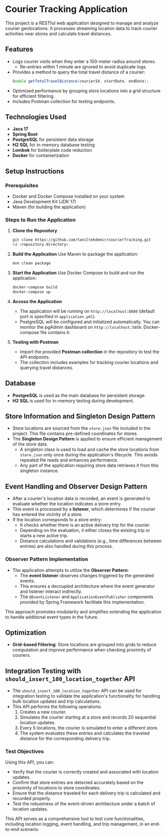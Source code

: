 
# Courier Tracking Application

This project is a RESTful web application designed to manage and analyze courier geolocations. It processes streaming location data to track courier activities near stores and calculate travel distances.

## Features
- Logs courier visits when they enter a 100-meter radius around stores.
    - Re-entries within 1 minute are ignored to avoid duplicate logs.
- Provides a method to query the total travel distance of a courier:
  ```java
  Double getTotalTravelDistance(courierId, startDate, endDate);
  ```
- Optimized performance by grouping store locations into a grid structure for efficient filtering.
- Includes Postman collection for testing endpoints.

## Technologies Used
- **Java 17**
- **Spring Boot**
- **PostgreSQL** for persistent data storage
- **H2 SQL** for in-memory database testing
- **Lombok** for boilerplate code reduction
- **Docker** for containerization

## Setup Instructions

### Prerequisites
- Docker and Docker Compose installed on your system
- Java Development Kit (JDK 17)
- Maven (for building the application)

### Steps to Run the Application
1. **Clone the Repository**
   ```bash
   git clone https://github.com/taniltekdemir/courierTracking.git
   cd <repository-directory>
   ```

2. **Build the Application**
   Use Maven to package the application:
   ```bash
   mvn clean package
   ```

3. **Start the Application**
   Use Docker Compose to build and run the application:
   ```bash
   docker-compose build
   docker-compose up
   ```

4. **Access the Application**
    - The application will be running on `http://localhost:8080` (default port is specified in `application.yml`).
    - PostgreSQL will be configured and initialized automatically. You can monitor the pgAdmin dashboard on `http://localhost:5050`. Docker-compose file contains it.

5. **Testing with Postman**
    - Import the provided **Postman collection** in the repository to test the API endpoints.
    - The collection includes examples for tracking courier locations and querying travel distances.

## Database
- **PostgreSQL** is used as the main database for persistent storage.
- **H2 SQL** is used for in-memory testing during development.

## Store Information and Singleton Design Pattern
- Store locations are sourced from the `store.json` file included in the project. This file contains pre-defined coordinates for stores.
- The **Singleton Design Pattern** is applied to ensure efficient management of the store data.
   - A singleton class is used to load and cache the store locations from `store.json` only once during the application's lifecycle. This avoids repeated file reads and enhances performance.
   - Any part of the application requiring store data retrieves it from this singleton instance.

## Event Handling and Observer Design Pattern

- After a courier's location data is recorded, an event is generated to evaluate whether the location indicates a store entry.
- This event is processed by a **listener**, which determines if the courier has entered the vicinity of a store.
- If the location corresponds to a store entry:
    - It checks whether there is an active delivery trip for the courier.
    - Depending on the evaluation, it either closes the existing trip or starts a new active trip.
    - Distance calculations and validations (e.g., time differences between entries) are also handled during this process.

### Observer Pattern Implementation
- The application attempts to utilize the **Observer Pattern**:
    - The **event listener** observes changes triggered by the generated events.
    - This ensures a decoupled architecture where the event generator and listener interact indirectly.
    - The `@EventListener` and `ApplicationEventPublisher` components provided by Spring Framework facilitate this implementation.

This approach promotes modularity and simplifies extending the application to handle additional event types in the future.


## Optimization
- **Grid-based Filtering**: Store locations are grouped into grids to reduce computation and improve performance when checking proximity of couriers.


## Integration Testing with `should_insert_100_location_together` API

- The `should_insert_100_location_together` API can be used for integration testing to validate the application's functionality for handling bulk location updates and trip calculations.
- This API performs the following operations:
    1. Creates a new courier.
    2. Simulates the courier starting at a store and records 20 sequential location updates.
    3. Every 5 locations, the courier is simulated to enter a different store.
    4. The system evaluates these entries and calculates the traveled distance for the corresponding delivery trip.

### Test Objectives
Using this API, you can:
- Verify that the courier is correctly created and associated with location updates.
- Confirm that store entries are detected accurately based on the proximity of locations to store coordinates.
- Ensure that the distance traveled for each delivery trip is calculated and recorded properly.
- Test the robustness of the event-driven architecture under a batch of location updates.

This API serves as a comprehensive tool to test core functionalities, including location logging, event handling, and trip management, in an end-to-end scenario.
